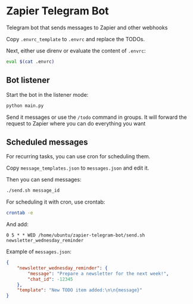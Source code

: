 # Zapier Telegram Bot

Telegram bot that sends messages to Zapier and other webhooks

Copy `.envrc_template` to `.envrc` and replace the TODOs.

Next, either use direnv or evaluate the content of `.envrc`:

```bash
eval $(cat .envrc)
```

## Bot listener

Start the bot in the listener mode:

```bash
python main.py
```

Send it messages or use the `/todo` command in groups. It will forward the request to Zapier where you can do everything you want 

## Scheduled messages

For recurring tasks, you can use cron for scheduling them.

Copy `message_templates.json` to `messages.json` and edit it. 

Then you can send messages:

```bash
./send.sh message_id
```

For scheduling it with cron, use crontab:

```bash
crontab -e
```

And add:

```cron
0 5 * * WED /home/ubuntu/zapier-telegram-bot/send.sh newsletter_wednesday_reminder
```

Example of `messages.json`:

```json
{
    "newsletter_wednesday_reminder": {
        "message": "Prepare a newsletter for the next week!",
        "chat_id": -12345
    },
    "template": "New TODO item added:\n\n{message}"
}
```



